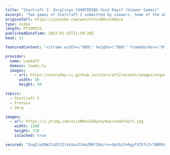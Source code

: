 ```yaml
---
title: "StarCraft 2: Zerglings COUNTERING Void Rays? (Viewer Games)"
excerpt: "Two games of StarCraft 2 submitted by viewers. Some of the absolute worst StarCraft I've seen in a while... But a lot of fun! If you have an awesome game of SC2 you want me to cast, you can submit it to replays@lowko.tv.  Support my work on Patreon: https://www.patreon.com/lowkotv Become a YouTube member:"
originalUrl: https://youtube.com/watch?v=zNHxv24Qycw
type: video
length: PT33M51S
publishedDateTime: 2022-01-25T11:50:28Z
heat: 51

featuredContent: "<iframe width=\"800\" height=\"500\" frameborder=\"0\" src=\"https://www.youtube.com/embed/zNHxv24Qycw\" allow=\"accelerometer; autoplay; encrypted-media; gyroscope; picture-in-picture\" allowfullscreen></iframe>"

provider:
  name: LowkoTV
  domain: lowko.tv
  images:
    - url: https://everyday-cc.github.io/starcraft2/assets/images/organizations/lowko.tv-50x50.jpg
      width: 50
      height: 50

topics:
  - StarCraft 2
  - Protoss
  - Zerg

images:
  - url: https://i.ytimg.com/vi/zNHxv24Qycw/maxresdefault.jpg
    width: 1280
    height: 720
    isCached: true

secured: "2ogZ/oO9WJCuDYJIi4zGovI34eZMKYIbh/vv+dpVbz3+RgyfVZXfcIr7NRMSPmghciVSsxfzZwRpqgdBWbQxeWNNGddKC2pPgavh4EMm58/yjYMJNs+0+bs8HS+hnjnByF6GuJOe4khkiE1yBwG6RUlr2yg6loR15ZKDioXBcERQaF/OYgCROZBtkUa47Xs167HVMKgjcf4av2SbYIXty5pNE/iLbOm38DLgUqYpqOUun71pwmMQLV8o36ZlqBJOaFOuM4fAhDoVI2Uvqs9vJTvtmzwwPlBiAF2GLQwOuEagGxJuk/5NGoPJx8btujFhy2g/AbI275Cu3b5Ow+iU53rR3HRY5Q3CT0OR8pbV6PCKN65D1RkzHCBuDINEJ/uPmQsr4bfdatA8+vIjI+gtJrU/FnHC8cJTV6mL5wG6rPQ=;HcXX5AGTwfRHJLfKxjb12A=="
---
```


